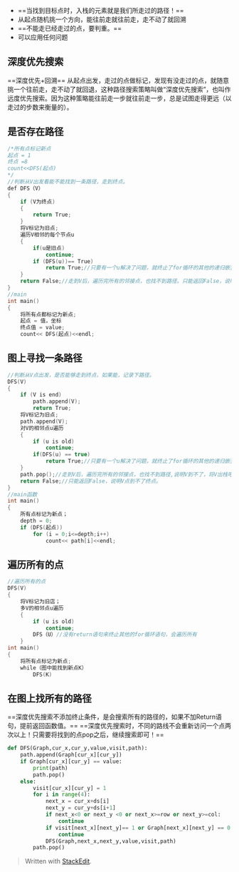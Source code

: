 - ==当找到目标点时，入栈的元素就是我们所走过的路径！==
- 从起点随机挑一个方向，能往前走就往前走，走不动了就回溯
- ==不能走已经走过的点，要判重。==
- 可以应用任何问题
## 深度优先搜索
==深度优先+回溯==
从起点出发，走过的点做标记，发现有没走过的点，就随意挑一个往前走，走不动了就回退，这种路径搜索策略叫做“深度优先搜索”，也叫作远度优先搜索。因为这种策略能往前走一步就往前走一步，总是试图走得更远（以走过的步数来衡量的）。

## 是否存在路径
```c
/*所有点标记新点
起点 = 1
终点 =8
count<<DFS(起点)
*/
//判断从V出发看能不能找到一条路径，走到终点。
def DFS（V）
{
	if (V为终点)
	{
		return True;
	}
	将V标记为旧点;
	遍历V相邻的每个节点u
	{
		if(u是旧点)
			continue;
		if (DFS(u))== True)
			return True;//只要有一个u解决了问题，就终止了for循环的其他的递归嵌套。
	}
	return False;//走到V后，遍历完所有的邻接点，也找不到路径。只能返回False，说明V点到不了终点。
}
//main
int main()
{
	将所有点都标记为新点;
	起点 = 值，坐标
	终点值 = value;
	count<< DFS(起点)<<endl;
```
## 图上寻找一条路径
```c
//判断从V点出发，是否能够走到终点，如果能，记录下路径。
DFS(V)
{
	if (V is end)
		path.append(V);
		return True;
	将V标记为旧点;
	path.append(V);
	对V的相邻点u遍历
	{
		if (u is old)
			continue;
		if(DFS(u) == true)
			return True;//只要有一个u解决了问题，就终止了for循环的其他的递归嵌套。
	}
	path.pop();//走到V后，遍历完所有的邻接点，也找不到路径,说明V到不了，将V出栈吧。
	return False;//只能返回False，说明V点到不了终点。
}
//main函数
int main()
{
	所有点标记为新点；
	depth = 0;
	if (DFS(起点))
		for (i = 0;i<=depth;i++)
			count<< path[i]<<endl;
```
## 遍历所有的点
```c
//遍历所有的点
DFS(V)
{
	将V标记为旧店；
	多V的相邻点u遍历
	{
		if (u is old)
			continue;
		DFS（U）//没有return语句来终止其他的for循环语句，会遍历所有			   的路径
	}
int main()
{
	将所有点标记为新点;
	while（图中能找到新点K）
		DFS(K)
```


## 在图上找所有的路径
==深度优先搜索不添加终止条件，是会搜索所有的路径的，如果不加Return语句，提前返回函数值。==
==深度优先搜索时，不同的路线不会重新访问一个点两次以上！只需要将找到的点pop之后，继续搜索即可！==
```py
def DFS(Graph,cur_x,cur_y,value,visit,path):  
    path.append(Graph[cur_x][cur_y])  
    if Graph[cur_x][cur_y] == value:  
        print(path)  
        path.pop()  
    else:  
        visit[cur_x][cur_y] = 1  
		for i in range(4):  
            next_x = cur_x+ds[i]  
            next_y = cur_y+ds[i+1]  
            if next_x<0 or next_y <0 or next_x>=row or next_y>=col:  
                continue  
			if visit[next_x][next_y]== 1 or Graph[next_x][next_y] == 0:  
                continue  
			DFS(Graph,next_x,next_y,value,visit,path)  
        path.pop()
```
> Written with [StackEdit](https://stackedit.io/).
<!--stackedit_data:
eyJoaXN0b3J5IjpbLTMzNDgwNzk3MywtMTI4ODI5MzMyMCwtMj
g3MDAwOTY4LC0xMjg4OTM0MzAwLC03MDUyNDczMTIsMjQzODI3
NTc3LDQzODgzMzcyNywxNzg1NzUzMzg2LC0xNzk4Mjk3OTE2LD
EwMDYwNTczNTRdfQ==
-->